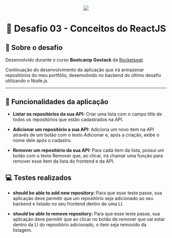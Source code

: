 <h1 align="center">
  <img src="https://ik.imagekit.io/h3pbjahr5l/github_explorer/bootcamp_gostack_w-mlUIi3D.png" />
</h1>

<h1 align="center">
  🚀️ Desafio 03 - Conceitos do ReactJS
</h1>

## 📖️ Sobre o desafio
Desenvolvido durante o curso **Bootcamp Gostack** da [Rocketseat](https://rocketseat.com.br/).

Continuação do desenvolvimento da aplicação que irá armazenar repositórios do meu portfólio, desenvolvido no backend do último desafio utilizando o Node.js.

---
## 🚀️ Funcionalidades da aplicação

- **Listar os repositórios da sua API:** Criar uma lista com o campo title de todos os repositórios que estão cadastrados na API.

- **Adicionar um repositório a sua API:** Adiciona um novo item na API através de um botão com o texto Adicionar e, após a criação, exibe o nome dele após o cadastro.

- **Remover um repositório da sua API:** Para cada item da lista, possui um botão com o texto Remover que, ao clicar, irá chamar uma função para remover esse item da lista do frontend e da API.

## 💻️ Testes realizados
- **should be able to add new repository:** Para que esse teste passe, sua aplicação deve permitir que um repositório seja adicionado ao seu backend e listado no seu frontend dentro de uma LI.

- **should be able to remove repository:** Para que esse teste passe, sua aplicação deve permitir que ao clicar no botão de remover que vai estar dentro da LI do repositório adicionado, o item seja removido da listagem.